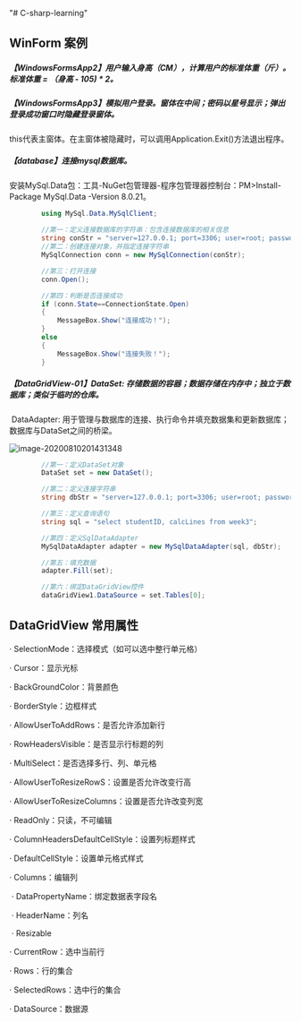 "# C-sharp-learning" 



## WinForm 案例

##### 【WindowsFormsApp2】用户输入身高（CM），计算用户的标准体重（斤）。标准体重 = （身高 - 105) * 2。



##### 【WindowsFormsApp3】模拟用户登录。窗体在中间；密码以星号显示；弹出登录成功窗口时隐藏登录窗体。

​					this代表主窗体。在主窗体被隐藏时，可以调用Application.Exit()方法退出程序。



##### 【database】连接mysql数据库。

​					安装MySql.Data包：工具-NuGet包管理器-程序包管理器控制台：PM>Install-Package MySql.Data -Version 8.0.21。

```c#
        using MySql.Data.MySqlClient;
        
        //第一：定义连接数据库的字符串：包含连接数据库的相关信息
        string conStr = "server=127.0.0.1; port=3306; user=root; password=QJ&-(2cp*2ej; database=analysis_tool";
        //第二：创建连接对象，并指定连接字符串
        MySqlConnection conn = new MySqlConnection(conStr);

        //第三：打开连接
        conn.Open();

        //第四：判断是否连接成功
        if (conn.State==ConnectionState.Open)
        {
            MessageBox.Show("连接成功！");
        }
        else
        {
            MessageBox.Show("连接失败！");
        }
```


##### 【DataGridView-01】DataSet: 存储数据的容器；数据存储在内存中；独立于数据库；类似于临时的仓库。

​					DataAdapter: 用于管理与数据库的连接、执行命令并填充数据集和更新数据库；数据库与DataSet之间的桥梁。

![image-20200810201431348](C:\Users\Regen\AppData\Roaming\Typora\typora-user-images\image-20200810201431348.png)

```c#
		//第一：定义DataSet对象
        DataSet set = new DataSet();

        //第二：定义连接字符串
        string dbStr = "server=127.0.0.1; port=3306; user=root; password=QJ&-(2cp*2ej; database=analysis_tool";

        //第三：定义查询语句
        string sql = "select studentID, calcLines from week3";

        //第四：定义SqlDataAdapter
        MySqlDataAdapter adapter = new MySqlDataAdapter(sql, dbStr);

        //第五：填充数据
        adapter.Fill(set);

        //第六：绑定DataGridView控件
        dataGridView1.DataSource = set.Tables[0];
```








## DataGridView 常用属性

· SelectionMode：选择模式（如可以选中整行单元格）

· Cursor：显示光标

· BackGroundColor：背景颜色

· BorderStyle：边框样式

· AllowUserToAddRows：是否允许添加新行

· RowHeadersVisible：是否显示行标题的列

· MultiSelect：是否选择多行、列、单元格

· AllowUserToResizeRowS：设置是否允许改变行高

· AllowUserToResizeColumns：设置是否允许改变列宽

· ReadOnly：只读，不可编辑

· ColumnHeadersDefaultCellStyle：设置列标题样式

· DefaultCellStyle：设置单元格式样式

· Columns：编辑列

​	· DataPropertyName：绑定数据表字段名

​	· HeaderName：列名

​	· Resizable

· CurrentRow：选中当前行

· Rows：行的集合

· SelectedRows：选中行的集合

· DataSource：数据源















